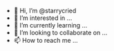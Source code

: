 - 👋 Hi, I’m @starrycried
- 👀 I’m interested in ...
- 🌱 I’m currently learning ...
- 💞️ I’m looking to collaborate on ...
- 📫 How to reach me ...

<!---
starrycried/starrycried is a ✨ special ✨ repository because its `README.md` (this file) appears on your GitHub profile.
You can click the Preview link to take a look at your changes.
--->
